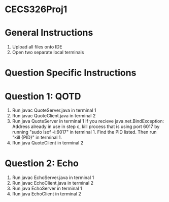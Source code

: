 # CECS326Proj1
# General Instructions
1. Upload all files onto IDE
2. Open two separate local terminals

# Question Specific Instructions
# Question 1: QOTD
1. Run javac QuoteServer.java in terminal 1
2. Run javac QuoteClient.java in terminal 2
3. Run java QuoteServer in terminal 1
If you recieve java.net.BindException: Address already in use in step c, kill process that is using port 6017 by running "sudo lsof -i:6017" in terminal 1. Find the PID listed. Then run "kill {PID}" in terminal 1.
4. Run java QuoteClient in terminal 2

# Question 2: Echo
1. Run javac EchoServer.java in terminal 1
2. Run javac EchoClient.java in terminal 2
3. Run java EchoServer in terminal 1
4. Run java EchoClient in terminal 2

